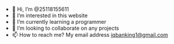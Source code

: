 - 👋 Hi, I’m @25118155611
- 👀 I’m interested in this website
- 🌱 I’m currently learning a programmer
- 💞️ I’m looking to collaborate on any projects
- 📫 How to reach me? My email address iqbanking1@gmail.com 

<!---
25118155611/25118155611 is a ✨ special ✨ repository because its `README.md` (this file) appears on your GitHub profile.
You can click the Preview link to take a look at your changes.
--->
